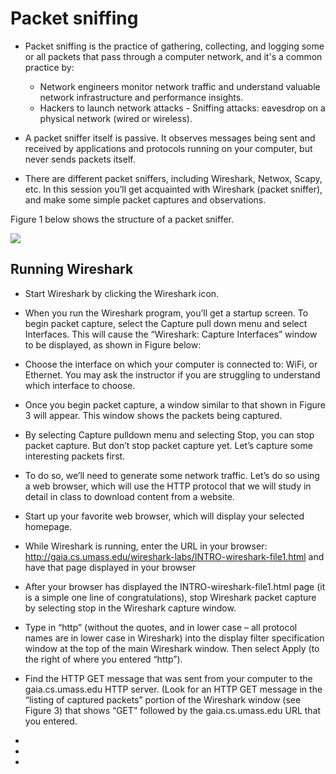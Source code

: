 # Packet sniffing 
* Packet sniffing is the practice of gathering, collecting, and logging some or all packets that pass through a computer network, and it's a common practice by:

  - Network engineers monitor network traffic and understand valuable network infrastructure and performance insights.
  - Hackers to launch network attacks - Sniffing attacks: eavesdrop on a physical network (wired or wireless).
  
* A packet sniffer itself is passive. It observes messages being sent and received by applications and protocols running on your computer, but never sends packets itself. 

* There are different packet sniffers, including Wireshark, Netwox, Scapy, etc. In this session you’ll get acquainted with Wireshark (packet sniffer), and make some simple packet captures and observations. 

Figure 1 below shows the structure of a packet sniffer. 

![](https://github.com/CS-Outreach-Session/Network-Security-/blob/main/images/Packet_Snippe_structure.PNG)

## Running Wireshark

*	Start Wireshark by clicking the Wireshark icon. 

*	When you run the Wireshark program, you’ll get a startup screen. To begin packet capture, select the Capture pull down menu and select Interfaces. This will cause the “Wireshark: Capture Interfaces” window to be displayed, as shown in Figure below:

[](https://github.com/CS-Outreach-Session/Network-Security-/blob/main/images/Initial_Wireshark_screen.PNG)

* Choose the interface on which your computer is connected to: WiFi, or Ethernet. You may ask the instructor if you are struggling to understand which interface to choose.

* Once you begin packet capture, a window similar to that shown in Figure 3 will appear.  This window shows the packets being captured.  

[](https://github.com/CS-Outreach-Session/Network-Security-/blob/main/images/Wireshark_screen.PNG)

* By selecting Capture pulldown menu and selecting Stop, you can stop packet capture. But don’t stop packet capture yet.  Let’s capture some interesting packets first.  

* To do so, we’ll need to generate some network traffic.  Let’s do so using a web browser, which will use the HTTP protocol that we will study in detail in class to download content from a website.

*  Start up your favorite web browser, which will display your selected homepage.

* While Wireshark is running, enter the URL in your browser: http://gaia.cs.umass.edu/wireshark-labs/INTRO-wireshark-file1.html and have that page displayed in your browser

* After your browser has displayed the INTRO-wireshark-file1.html page (it is a simple one line of congratulations), stop Wireshark packet capture by selecting stop in the Wireshark capture window. 

* Type in “http” (without the quotes, and in lower case – all protocol names are in lower case in Wireshark) into the display filter specification window at the top of the main Wireshark window.  Then select Apply (to the right of where you entered “http”).

* Find the HTTP GET message that was sent from your computer to the gaia.cs.umass.edu HTTP server. (Look for an HTTP GET message in the “listing of captured packets” portion of the Wireshark window (see Figure 3) that shows “GET” followed by the gaia.cs.umass.edu URL that you entered. 
* 
* 
*  
